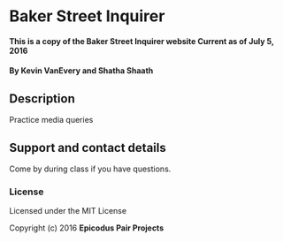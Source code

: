 # Baker Street Inquirer

#### This is a copy of the Baker Street Inquirer website Current as of July 5, 2016

#### By Kevin VanEvery and Shatha Shaath    

## Description

Practice media queries

## Support and contact details

Come by during class if you have questions.

### License

Licensed under the MIT License

Copyright (c) 2016 **Epicodus Pair Projects**
